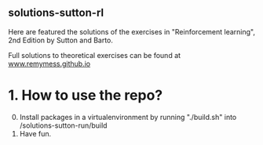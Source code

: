 ## solutions-sutton-rl
Here are featured the solutions of the exercises in "Reinforcement learning", 2nd Edition by Sutton and Barto.

Full solutions to theoretical exercises can be found at www.remymess.github.io 

# 1. How to use the repo?
0. Install packages in a virtualenvironment by running "./build.sh" into /solutions-sutton-run/build
1. Have fun.
